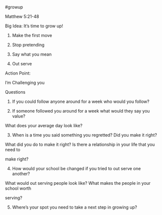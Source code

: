 #growup

Matthew 5:21-48

Big Idea: It’s time to grow up!

1. Make the first move

2. Stop pretending

3. Say what you mean

4. Out serve

Action Point:

I’m Challenging you

Questions

1. If you could follow anyone around for a week who would you follow?

2.  If someone followed you around for a week what would they say you value?

What does your average day look like?

3. When is a time you said something you regretted?  Did you make it right?

What did you do to make it right? Is there a relationship in your life that you need to

make right?

4. How would your school be changed if you tried to out serve one another?

What would out serving people look like? What makes the people in your school worth

serving?

5. Where’s your spot you need to take a next step in growing up?